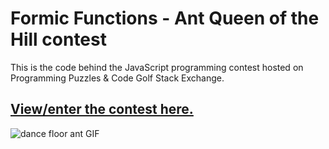 # Formic Functions - Ant Queen of the Hill contest

This is the code behind the JavaScript programming contest hosted on Programming Puzzles & Code Golf Stack Exchange.

## [View/enter the contest here.](https://codegolf.stackexchange.com/questions/135102/formic-functions-ant-queen-of-the-hill-contest)

![dance floor ant GIF](https://i.stack.imgur.com/oyEfT.gif)
